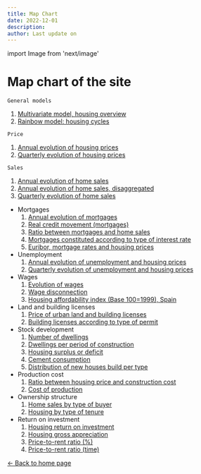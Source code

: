 ```yaml
---
title: Map Chart
date: 2022-12-01
description:
author: Last update on
---
```


import Image from 'next/image'

# Map chart of the site

    General models
  1. [Multivariate model, housing overview](/images/multivariate.png)
  1. [Rainbow model: housing cycles](/images/rainbow.png)

    Price
  1. [Annual evolution of housing prices](/images/priceyearly.png)
  1. [Quarterly evolution of housing prices](/images/pricequarterly.png)

    Sales
  1. [Annual evolution of home sales](/images/salesyearly1.png)
  1. [Annual evolution of home sales, disaggregated](/images/salesyearly2.png)
  1. [Quarterly evolution of home sales](/images/salesquarterly.png)
+ Mortgages
  1. [Annual evolution of mortgages](/images/credityearly.png)
  1. [Real credit movement (mortgages)](/images/creditmovement.png)
  1. [Ratio between mortgages and home sales](/images/creditratio.png)
  1. [Mortgages constituted according to type of interest rate](/images/typemortgage.png)
  1. [Euribor, mortgage rates and housing prices](/images/euribor.png)
+ Unemployment
  1. [Annual evolution of unemployment and housing prices](/images/labor1.png)
  1. [Quarterly evolution of unemployment and housing prices](/images/labor2.png)
+ Wages
  1. [Evolution of wages](/images/wageyearly.png)
  1. [Wage disconnection](/images/wageratio.png)
  1. [Housing affordability index (Base 100=1999), Spain](/images/wageaffordability.png)
+ Land and building licenses
  1. [Price of urban land and building licenses](/images/permitsland.png)
  1. [Building licenses according to type of permit](/images/permitstype.png)
+ Stock development
  1. [Number of dwellings](/images/stockyearly.png)
  1. [Dwellings per period of construction](/images/stockperiods.png)
  1. [Housing surplus or deficit](/images/stockbalance.png)
  1. [Cement consumption](/images/cement.png)
  1. [Distribution of new houses build per type](/images/typehouse.png)
+ Production cost
  1. [Ratio between housing price and construction cost](/images/costratio.png)
  1. [Cost of production ](/images/costchange.png)
+ Ownership structure
  1. [Home sales by type of buyer](/images/buyer.png)
  1. [Housing by type of tenure](/images/tenure.png)
+ Return on investment
  1. [Housing return on investment](/images/roinet.png)
  1. [Housing gross appreciation](/images/roigross.png)
  1. [Price-to-rent ratio (%)](/images/rentratio.png)
  1. [Price-to-rent ratio (time)](/images/renttime.png)









<div class="meta-line"><a class="meta-back" href="/">← Back to home page</a></div>
